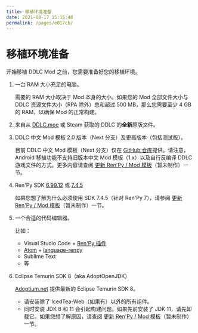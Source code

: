 ```yaml
---
title: 移植环境准备
date: 2021-08-17 15:15:48
permalink: /pages/e017cb/
---
```


# 移植环境准备

开始移植 DDLC Mod 之前，您需要准备好您的移植环境。

1. 一台 RAM 大小充足的电脑。

   需要的 RAM 大小取决于 Mod 本身的大小。如果您的 Mod 全部文件大小与 DDLC 资源文件大小（RPA 除外）总和超过 500 MB，那么您需要至少 4 GB 的 RAM，以确保 Mod 的正常构建。

1. 来自从 [DDLC.moe](https://ddlc.moe) 或 Steam 获取的 DDLC 的**全新**原版文件。

1. DDLC 中文 Mod 模板 2.0 版本（Next 分支）及更高版本（包括测试版）。

   目前 DDLC 中文 Mod 模板（Next 分支）仅在 [GitHub 仓库](https://github.com/imgradeone/DDLCModTemplate-Chinese-next)提供。请注意，Android 移植功能不支持旧版本中文 Mod 模板（1.x）以及自行反编译 DDLC 游戏文件的方式。更多内容请查阅 [更新 Ren'Py / Mod 模板](#)（暂未制作）一节。

1. Ren'Py SDK [6.99.12](https://renpy.org/release/6.99.12) 或 [7.4.5](https://renpy.org/release/7.4.5)

   如果您想了解为什么必须使用 SDK 7.4.5（针对 Ren'Py 7），请参阅 [更新 Ren'Py / Mod 模板](#)（暂未制作）一节。

1. 一个合适的代码编辑器。

   比如：

   - Visual Studio Code + [Ren'Py 插件](https://marketplace.visualstudio.com/items?itemName=LuqueDaniel.languague-renpy)
   - [Atom](https://atom.io) + [language-renpy](https://github.com/renpy/language-renpy)
   - Sublime Text
   - 等

1. Eclipse Temurin SDK 8（aka AdoptOpenJDK）

   [Adoptium.net](https://adoptium.net/index.html?variant=openjdk8&jvmVariant=hotspot) 提供最新的 Eclipse Temurin SDK 8。
    - 请安装除了 IcedTea-Web（如果有）以外的所有组件。
    - 同时安装 JDK 8 和 11 会引起构建问题。如果先前安装了 JDK 11，请先卸载它。如果您想了解原因，请查阅 [更新 Ren'Py / Mod 模板](#)（暂未制作）一节。
